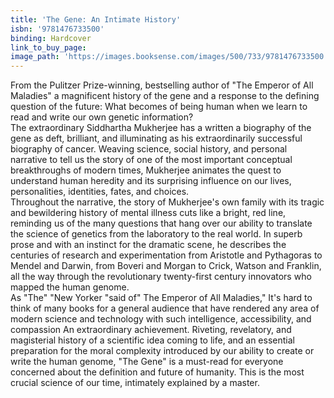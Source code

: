 ```yaml
---
title: 'The Gene: An Intimate History'
isbn: '9781476733500'
binding: Hardcover
link_to_buy_page:
image_path: 'https://images.booksense.com/images/500/733/9781476733500.jpg'
---
```



From the Pulitzer Prize-winning, bestselling author of "The Emperor of All Maladies" a magnificent history of the gene and a response to the defining question of the future: What becomes of being human when we learn to read and write our own genetic information?&nbsp;
<br>The extraordinary Siddhartha Mukherjee has a written a biography of the gene as deft, brilliant, and illuminating as his extraordinarily successful biography of cancer. Weaving science, social history, and personal narrative to tell us the story of one of the most important conceptual breakthroughs of modern times, Mukherjee animates the quest to understand human heredity and its surprising influence on our lives, personalities, identities, fates, and choices.&nbsp;
<br>Throughout the narrative, the story of Mukherjee's own family with its tragic and bewildering history of mental illness cuts like a bright, red line, reminding us of the many questions that hang over our ability to translate the science of genetics from the laboratory to the real world. In superb prose and with an instinct for the dramatic scene, he describes the centuries of research and experimentation from Aristotle and Pythagoras to Mendel and Darwin, from Boveri and Morgan to Crick, Watson and Franklin, all the way through the revolutionary twenty-first century innovators who mapped the human genome.&nbsp;
<br>As "The" "New Yorker "said of" The Emperor of All Maladies," It's hard to think of many books for a general audience that have rendered any area of modern science and technology with such intelligence, accessibility, and compassion An extraordinary achievement. Riveting, revelatory, and magisterial history of a scientific idea coming to life, and an essential preparation for the moral complexity introduced by our ability to create or write the human genome, "The Gene" is a must-read for everyone concerned about the definition and future of humanity. This is the most crucial science of our time, intimately explained by a master.